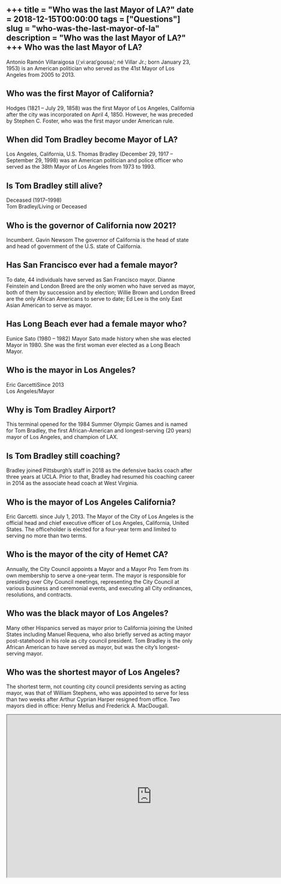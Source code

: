 +++
title = "Who was the last Mayor of LA?"
date = 2018-12-15T00:00:00
tags = ["Questions"]
slug = "who-was-the-last-mayor-of-la"
description = "Who was the last Mayor of LA?"
+++
Who was the last Mayor of LA?
-----------------------------

Antonio Ramón Villaraigosa (/ˌviːəraɪˈɡoʊsə/; né Villar Jr.; born January 23, 1953) is an American politician who served as the 41st Mayor of Los Angeles from 2005 to 2013.

Who was the first Mayor of California?
--------------------------------------

Hodges (1821 – July 29, 1858) was the first Mayor of Los Angeles, California after the city was incorporated on April 4, 1850. However, he was preceded by Stephen C. Foster, who was the first mayor under American rule.

When did Tom Bradley become Mayor of LA?
----------------------------------------

Los Angeles, California, U.S. Thomas Bradley (December 29, 1917 – September 29, 1998) was an American politician and police officer who served as the 38th Mayor of Los Angeles from 1973 to 1993.

Is Tom Bradley still alive?
---------------------------

Deceased (1917–1998)  
Tom Bradley/Living or Deceased

Who is the governor of California now 2021?
-------------------------------------------

Incumbent. Gavin Newsom The governor of California is the head of state and head of government of the U.S. state of California.

Has San Francisco ever had a female mayor?
------------------------------------------

To date, 44 individuals have served as San Francisco mayor. Dianne Feinstein and London Breed are the only women who have served as mayor, both of them by succession and by election; Willie Brown and London Breed are the only African Americans to serve to date; Ed Lee is the only East Asian American to serve as mayor.

Has Long Beach ever had a female mayor who?
-------------------------------------------

Eunice Sato (1980 – 1982) Mayor Sato made history when she was elected Mayor in 1980. She was the first woman ever elected as a Long Beach Mayor.

Who is the mayor in Los Angeles?
--------------------------------

Eric GarcettiSince 2013  
Los Angeles/Mayor

Why is Tom Bradley Airport?
---------------------------

This terminal opened for the 1984 Summer Olympic Games and is named for Tom Bradley, the first African-American and longest-serving (20 years) mayor of Los Angeles, and champion of LAX.

Is Tom Bradley still coaching?
------------------------------

Bradley joined Pittsburgh’s staff in 2018 as the defensive backs coach after three years at UCLA. Prior to that, Bradley had resumed his coaching career in 2014 as the associate head coach at West Virginia.

Who is the mayor of Los Angeles California?
-------------------------------------------

Eric Garcetti. since July 1, 2013. The Mayor of the City of Los Angeles is the official head and chief executive officer of Los Angeles, California, United States. The officeholder is elected for a four-year term and limited to serving no more than two terms.

Who is the mayor of the city of Hemet CA?
-----------------------------------------

Annually, the City Council appoints a Mayor and a Mayor Pro Tem from its own membership to serve a one-year term. The mayor is responsible for presiding over City Council meetings, representing the City Council at various business and ceremonial events, and executing all City ordinances, resolutions, and contracts.

Who was the black mayor of Los Angeles?
---------------------------------------

Many other Hispanics served as mayor prior to California joining the United States including Manuel Requena, who also briefly served as acting mayor post-statehood in his role as city council president. Tom Bradley is the only African American to have served as mayor, but was the city’s longest-serving mayor.

Who was the shortest mayor of Los Angeles?
------------------------------------------

The shortest term, not counting city council presidents serving as acting mayor, was that of William Stephens, who was appointed to serve for less than two weeks after Arthur Cyprian Harper resigned from office. Two mayors died in office: Henry Mellus and Frederick A. MacDougall.

<iframe allow="accelerometer; autoplay; clipboard-write; encrypted-media; gyroscope; picture-in-picture" allowfullscreen="" class="__youtube_prefs__  epyt-is-override  no-lazyload" data-no-lazy="1" data-origheight="433" data-origwidth="770" data-skipgform_ajax_framebjll="" height="433" id="_ytid_76159" loading="lazy" src="https://www.youtube.com/embed/x4E_eDebCKc?enablejsapi=1&autoplay=0&cc_load_policy=0&cc_lang_pref=&iv_load_policy=1&loop=0&modestbranding=0&rel=1&fs=1&playsinline=0&autohide=2&theme=dark&color=red&controls=1&" title="YouTube player" width="770"></iframe>